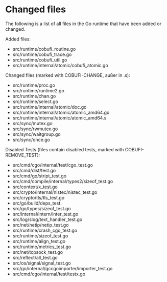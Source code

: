 # Changed files

The following is a list of all files in the Go runtime that have been 
added or changed.

Added files:

- src/runtime/cobufi_routine.go
- src/runtime/cobufi_trace.go
- src/runtime/cobufi_util.go
- src/runtime/internal/atomic/cobufi_atomic.go

Changed files (marked with COBUFI-CHANGE, außer in .s):

- src/runtime/proc.go
- src/runtime/runtime2.go
- src/runtime/chan.go
- src/runtime/select.go
- src/runtime/internal/atomic/doc.go
- src/runtime/internal/atomic/atomic_amd64.go
- src/runtime/internal/atomic/atomic_amd64.s
- src/sync/mutex.go
- src/sync/rwmutex.go
- src/sync/waitgroup.go
- src/sync/once.go

Disabled Tests (files contain disabled tests, marked with COBUFI-REMOVE_TEST): 

- src/cmd/cgo/internal/test/cgo_test.go
- src/cmd/dist/test.go
- src/cmd/go/stript_test.go
- src/cmd/compile/internal/types2/sizeof_test.go
- src/context/x_test.go
- src/crypto/internal/nistec/nistec_test.go
- src/crypto/tls/tls_test.go
- src/go/build/deps_test.
- src/go/types/sizeof_test.go
- src/internal/intern/inter_test.go
- src/log/slog/text_handler_test.go
- src/net/netip/netip_test.go
- src/runtime/crash_cgo_test.go
- src/runtime/sizeof_test.go
- src/runtime/align_test.go
- src/runtime/metrics_test.go
- src/net/tcpsock_test.go
- src/reflect/all_test.go
- src/os/signal/signal_test.go
- src/go/internal/gccgoimporter/importer_test.go
- src/cmd/cgo/internal/test/testx.go